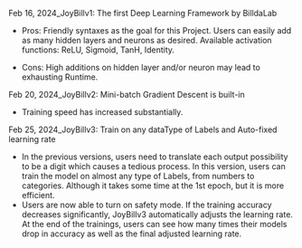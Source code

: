 Feb 16, 2024_JoyBillv1: The first Deep Learning Framework by BilldaLab
+ Pros:
   Friendly syntaxes as the goal for this Project.
   Users can easily add as many hidden layers and neurons as desired.
   Available activation functions: ReLU, Sigmoid, TanH, Identity.
- Cons:
   High additions on hidden layer and/or neuron may lead to exhausting Runtime.

Feb 20, 2024_JoyBillv2: Mini-batch Gradient Descent is built-in
- Training speed has increased substantially.

Feb 25, 2024_JoyBillv3: Train on any dataType of Labels and Auto-fixed learning rate
- In the previous versions, users need to translate each output possibility to be a digit which causes a tedious process. In this version, users can train the model on almost any type of Labels, from numbers to categories. Although it takes some time at the 1st epoch, but it is more efficient.
- Users are now able to turn on safety mode. If the training accuracy decreases significantly, JoyBillv3 automatically adjusts the learning rate. At the end of the trainings, users can see how many times their models drop in accuracy as well as the final adjusted learning rate.
